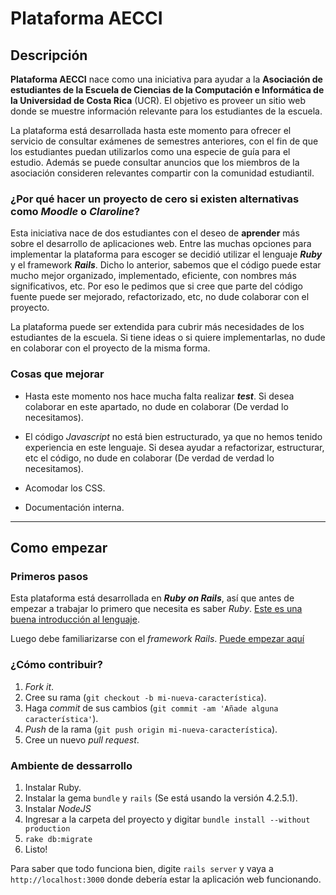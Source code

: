 # Plataforma AECCI

## Descripción
**Plataforma AECCI** nace como una iniciativa para ayudar a la **Asociación de estudiantes de la Escuela de Ciencias de la Computación e Informática de la Universidad de Costa Rica** (UCR). El objetivo es proveer un sitio web donde se muestre información relevante para los estudiantes de la escuela.

La plataforma está desarrollada hasta este momento para ofrecer el servicio de consultar exámenes de semestres anteriores, con el fin de que los estudiantes puedan utilizarlos como una especie de guía para el estudio. Además se puede consultar anuncios que los miembros de la asociación consideren relevantes compartir con la comunidad estudiantil.


### ¿Por qué hacer un proyecto de cero si existen alternativas como *Moodle* o *Claroline*?
Esta iniciativa nace de dos estudiantes con el deseo de **aprender** más sobre el desarrollo de aplicaciones web. Entre las muchas opciones para implementar la plataforma para escoger se decidió utilizar el lenguaje ***Ruby*** y el framework ***Rails***. Dicho lo anterior, sabemos que el código puede estar mucho mejor organizado, implementado, eficiente, con nombres más significativos, etc. Por eso le pedimos que si cree que parte del código fuente puede ser mejorado, refactorizado, etc, no dude colaborar con el proyecto.

La plataforma puede ser extendida para cubrir más necesidades de los estudiantes de la escuela. Si tiene ideas o si quiere implementarlas, no dude en colaborar con el proyecto de la misma forma.

### Cosas que mejorar
* Hasta este momento nos hace mucha falta realizar ***test***. Si desea colaborar en este apartado, no dude en colaborar (De verdad lo necesitamos).

* El código *Javascript* no está bien estructurado, ya que no hemos tenido experiencia en este lenguaje. Si desea ayudar a refactorizar, estructurar, etc el código, no dude en colaborar (De verdad de verdad lo necesitamos).

* Acomodar los CSS.

* Documentación interna.

- - -

## Como empezar

### Primeros pasos
Esta plataforma está desarrollada en ***Ruby on Rails***, así que antes de empezar a trabajar lo primero que necesita es saber *Ruby*. [Este es una buena introducción al lenguaje](http://rubykoans.com/).

Luego debe familiarizarse con el *framework Rails*. [Puede empezar aquí](https://www.railstutorial.org/book)

### ¿Cómo contribuir?
1. *Fork it*.
1. Cree su rama (`git checkout -b mi-nueva-característica`).
1. Haga *commit* de sus cambios (`git commit -am 'Añade alguna característica'`).
1. *Push* de la rama (`git push origin mi-nueva-característica`).
1. Cree un nuevo *pull request*.

### Ambiente de dessarrollo
1. Instalar Ruby.
1. Instalar la gema `bundle` y `rails` (Se está usando la versión 4.2.5.1).
1. Instalar *NodeJS*
1. Ingresar a la carpeta del proyecto y digitar `bundle install --without production`
1. `rake db:migrate`
1. Listo!

Para saber que todo funciona bien, digite `rails server` y vaya a `http://localhost:3000` donde debería estar la aplicación web funcionando.
